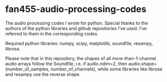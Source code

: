 # fan455-audio-processing-codes
The audio processing codes I wrote for python. Special thanks to the authors of the python libraries and github repositories I've used. I've referred to them in the corresponding codes. 

Required python libraries: numpy, scipy, matplotlib, soundfile, resampy, librosa.

Please note that in this repository, the shapes of all more-than-1-channel audio arrays follow the Soundfile, i.e. if audio.ndim=2, then audio.shape=(number_of_samples, number_of_channels), while some libraries like librosa and resampy use the reverse shape.
